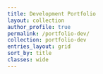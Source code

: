 ```yaml
---
title: Development Portfolio
layout: collection
author_profile: true
permalink: /portfolio-dev/
collection: portfolio-dev
entries_layout: grid
sort_by: title
classes: wide
---
```


<br>